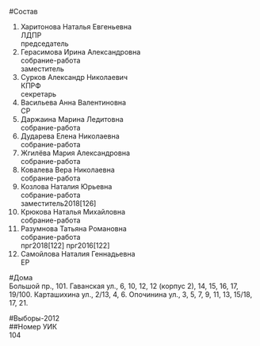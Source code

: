 #Состав  
1. Харитонова Наталья Евгеньевна  
    ЛДПР  
    председатель  
2. Герасимова Ирина Александровна  
    собрание-работа  
    заместитель  
3. Сурков Александр Николаевич  
    КПРФ  
    секретарь  
4. Васильева Анна Валентиновна  
    СР  
5. Даржаина Марина Ледитовна  
    собрание-работа  
6. Дударева Елена Николаевна  
    собрание-работа  
7. Жгилёва Мария Александровна  
    собрание-работа  
8. Ковалева Вера Николаевна  
    собрание-работа  
9. Козлова Наталия Юрьевна  
    собрание-работа  
    заместитель2018[126]  
10. Крюкова Наталья Михайловна  
    собрание-работа  
11. Разумнова Татьяна Романовна  
    собрание-работа  
    прг2018[122] прг2016[122]  
12. Самойлова Наталия Геннадьевна  
    ЕР  
  
#Дома  
Большой пр.,   101. Гаванская ул.,     6, 10, 12, 12 (корпус 2), 14, 15, 16, 17, 19/100. Карташихина ул.,     2/13, 4, 6. Опочинина ул.,     3, 5, 7, 9, 11, 13, 15/18, 17, 21.  
  
#Выборы-2012  
##Номер УИК  
104  
